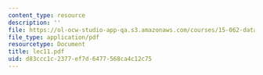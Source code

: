 ```yaml
---
content_type: resource
description: ''
file: https://ol-ocw-studio-app-qa.s3.amazonaws.com/courses/15-062-data-mining-spring-2003/d83ccc1c2377ef7d6477568ca4c12c75_lec11.pdf
file_type: application/pdf
resourcetype: Document
title: lec11.pdf
uid: d83ccc1c-2377-ef7d-6477-568ca4c12c75
---
```

